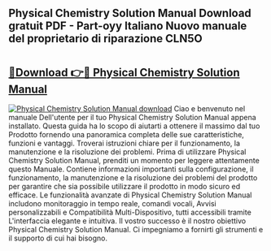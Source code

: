 ## Physical Chemistry Solution Manual Download gratuit PDF - Part-oyy Italiano Nuovo manuale del proprietario di riparazione CLN5O

# <h2><a href="http://dfd8qbu.blite.top/?on=Physical+Chemistry+Solution+Manual">🔗Download 👉🔴 Physical Chemistry Solution Manual</a></h2>

[![Physical Chemistry Solution Manual download](https://i.imgur.com/lujVjoI.png)](http://dfd8qbu.blite.top/?on=Physical+Chemistry+Solution+Manual)
Ciao e benvenuto nel manuale Dell'utente per il tuo Physical Chemistry Solution Manual appena installato. Questa guida ha lo scopo di aiutarti a ottenere il massimo dal tuo Prodotto fornendo una panoramica completa delle sue caratteristiche, funzioni e vantaggi. Troverai istruzioni chiare per il funzionamento, la manutenzione e la risoluzione dei problemi. Prima di utilizzare Physical Chemistry Solution Manual, prenditi un momento per leggere attentamente questo Manuale. Contiene informazioni importanti sulla configurazione, il funzionamento, la manutenzione e la risoluzione dei problemi del prodotto per garantire che sia possibile utilizzare il prodotto in modo sicuro ed efficace. Le funzionalità avanzate di Physical Chemistry Solution Manual includono monitoraggio in tempo reale, comandi vocali, Avvisi personalizzabili e Compatibilità Multi-Dispositivo, tutti accessibili tramite L'interfaccia elegante e intuitiva. Il vostro successo è il nostro obiettivo Physical Chemistry Solution Manual. Ci impegniamo a fornirti gli strumenti e il supporto di cui hai bisogno.
